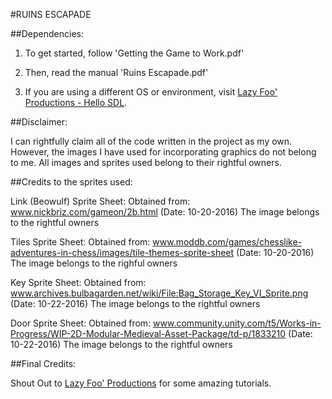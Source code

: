 #RUINS ESCAPADE

##Dependencies:

1. To get started, follow 'Getting the Game to Work.pdf'

2. Then, read the manual 'Ruins Escapade.pdf'

3. If you are using a different OS or environment, visit [Lazy Foo' Productions - Hello SDL](http://lazyfoo.net/tutorials/SDL/01_hello_SDL/index.php).

##Disclaimer:

I can rightfully claim all of the code written in the project as my own.
However, the images I have used for incorporating graphics do not belong to me.
All images and sprites used belong to their rightful owners.

##Credits to the sprites used:

Link (Beowulf) Sprite Sheet:
	Obtained from: www.nickbriz.com/gameon/2b.html (Date: 10-20-2016)
	The image belongs to the rightful owners

Tiles Sprite Sheet:
	Obtained from: www.moddb.com/games/chesslike-adventures-in-chess/images/tile-themes-sprite-sheet (Date: 10-20-2016)
	The image belongs to the righful owners

Key Sprite Sheet:
	Obtained from: www.archives.bulbagarden.net/wiki/File:Bag_Storage_Key_VI_Sprite.png (Date: 10-22-2016)
	The image belongs to the rightful owners

Door Sprite Sheet:
	Obtained from: www.community.unity.com/t5/Works-in-Progress/WIP-2D-Modular-Medieval-Asset-Package/td-p/1833210 (Date: 10-22-2016)
	The image belongs to the rightful owners

##Final Credits:

Shout Out to [Lazy Foo' Productions](www.lazyfoo.net) for some amazing tutorials.
